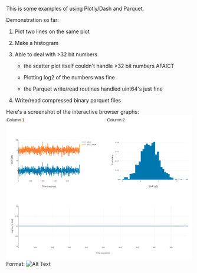 This is some examples of using Plotly/Dash and Parquet.

Demonstration so far:
1. Plot two lines on the same plot

2. Make a histogram

3. Able to deal with >32 bit numbers
   * the scatter plot itself couldn't handle >32 bit numbers AFAICT

   * Plotting log2 of the numbers was fine

   * the Parquet write/read routines handled uint64's just fine

4. Write/read compressed binary parquet files

Here's a screenshot of the interactive browser graphs:
![screenshot](/screenshot.png)
Format: ![Alt Text](url)
